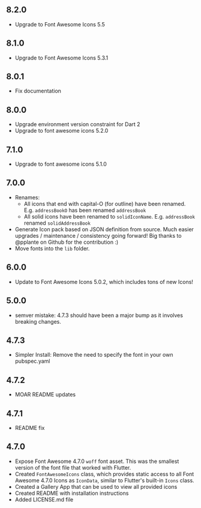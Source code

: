 ## 8.2.0

  * Upgrade to Font Awesome Icons 5.5
  
## 8.1.0

  * Upgrade to Font Awesome Icons 5.3.1

## 8.0.1

  * Fix documentation
  
## 8.0.0

  * Upgrade environment version constraint for Dart 2
  * Upgrade to font awesome icons 5.2.0

## 7.1.0

  * Upgrade to font awesome icons 5.1.0

## 7.0.0

* Renames:
  - All icons that end with capital-O (for outline) have been renamed. E.g. `addressBookO` has been renamed `addressBook` 
  - All solid icons have been renamed to `solidIconName`. E.g. `addressBook` renamed `solidAddressBook`
* Generate Icon pack based on JSON definition from source. Much easier upgrades / maintenance / consistency going forward! Big thanks to @pplante on Github for the contribution :)
* Move fonts into the `lib` folder.
  
## 6.0.0

* Update to Font Awesome Icons 5.0.2, which includes tons of new Icons!

## 5.0.0

* semver mistake: 4.7.3 should have been a major bump as it involves breaking changes.

## 4.7.3

* Simpler Install: Remove the need to specify the font in your own pubspec.yaml

## 4.7.2

* MOAR README updates

## 4.7.1

* README fix

## 4.7.0

* Expose Font Awesome 4.7.0 `woff` font asset. This was the smallest version of the font file that worked with Flutter. 
* Created `FontAwesomeIcons` class, which provides static access to all Font Awesome 4.7.0 Icons as `IconData`, similar to Flutter's built-in `Icons` class.
* Created a Gallery App that can be used to view all provided icons
* Created README with installation instructions
* Added LICENSE.md file
